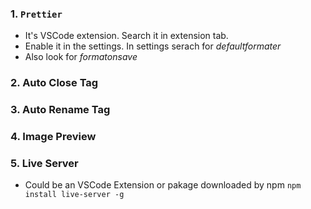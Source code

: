 ### 1. **`Prettier`**

- It's VSCode extension. Search it in extension tab.
- Enable it in the settings. In settings serach for $default formater$
- Also look for $format on save$

### 2. Auto Close Tag

### 3. Auto Rename Tag

### 4. Image Preview

### 5. Live Server

- Could be an VSCode Extension or pakage downloaded by npm
  `npm install live-server -g`
